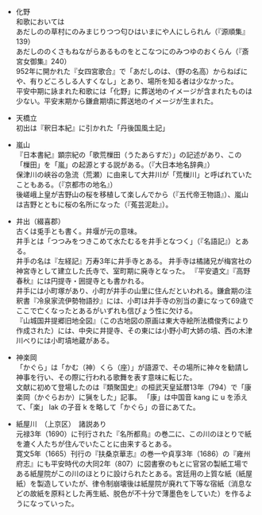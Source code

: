 - 化野  
和歌においては  
あだしのの草村にのみまじりつつ匂ひはいまにや人にしられん（『源順集』139）  
あだしののくさもねながらあるものをとこなつにのみつゆのおくらん（『斎宮女御集』240）  
952年に開かれた『女四宮歌合』で「あだしのは、（野の名高）からねばにや、有りどころしる人すくなし」とあり、場所を知る者は少なかった。  
平安中期に詠まれた和歌には「化野」に葬送地のイメージが含まれたものは少ない。平安末期から鎌倉期頃に葬送地のイメージが生まれた。

- 天橋立  
初出は『釈日本紀』に引かれた「丹後国風土記」

- 嵐山  
『日本書紀』顕宗紀の「歌荒樔田（うたあらすだ）」の記述があり、この「樔田」を「嵐」の起源とする説がある。（『大日本地名辞典』）  
保津川の峡谷の急流（荒瀬）に由来して大井川が「荒樔川」と呼ばれていたこともある。（『京都市の地名』）  
後嵯峨上皇が吉野山の桜を移植して楽しんでから（『五代帝王物語』）、嵐山は吉野とともに桜の名所になった（『菟芸泥赴』）。

- 井出（綴喜郡）  
古くは兎手とも書く。井堰が元の意味。  
井手とは「つつみをつきこめて水たむるを井手となつく」（『名語記』）とある。  
井手の名は『左経記』万寿3年に井手寺とある。
井手寺は橘諸兄が梅宮社の神宮寺として建立した氏寺で、室町期に廃寺となった。
『平安遺文』『高野春秋』には円提寺・囲提寺とも書かれる。  
井手には小町塚があり、小町が井手の山里に住んだといわれる。鎌倉期の注釈書『冷泉家流伊勢物語抄』には、小町は井手寺の別当の妻になって69歳でここで亡くなったとあるがいずれも信ぴょう性に欠ける。  
『山城国井提郷旧地全図』（この古地図の原画は東大寺絵所法橋俊秀により作成された）には、中央に井提寺、その東には小野小町大姉の墳、西の木津川べりには小町墳地蔵がある。  

- 神楽岡  
「かぐら」は「かむ（神）くら（座）」が語源で、その場所に神々を勧請し神事を行い、その際に行われる歌舞を表す意味に転じた。  
文献に初めて登場したのは『類聚国史』の桓武天皇延暦13年（794）で「康楽岡（かぐらおか）に猟をした」記事。
「康」は中国音 kang に u を添えて、「楽」 lak の子音 k を略して「かぐら」の音にあてた。

- 紙屋川　（上京区）　諸説あり  
元禄3年（1690）に刊行された『名所都鳥』の巻二に、この川のほとりで紙を漉く人たちが住んでいたことに由来するとある。  
寛文5年（1665）刊行の『扶桑京華志』の巻一や貞享3年（1686）の『雍州府志』にも平安時代の大同2年（807）に図書寮のもとに官営の製紙工場である紙屋院がこの川のほとりに設けられたとある。宮廷用の上質な紙（紙屋紙）を製造していたが、律令制崩壊後は紙屋院が廃れて下等な宿紙（消息などの故紙を原料とした再生紙、脱色が不十分で薄墨色をしていた）を作るようになっていった。
